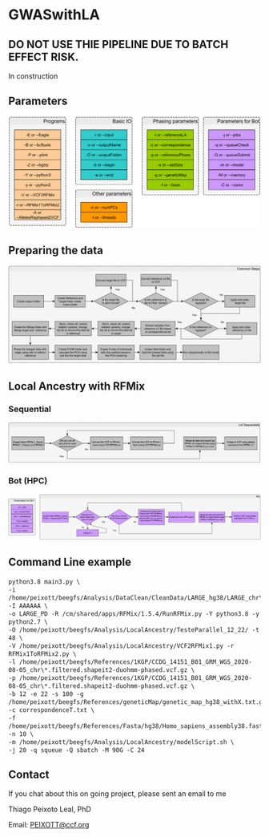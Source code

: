 # GWASwithLA

## DO NOT USE THIE PIPELINE DUE TO BATCH EFFECT RISK. 
In construction


## Parameters 

![Parameters](./Figures/Parameters.png?style=centerme)

## Preparing the data

![Common](./Figures/mergePhaseSplit.png?style=centerme)

## Local Ancestry with RFMix

### Sequential

![Sequential](./Figures/Sequential.png?style=centerme)

### Bot (HPC)

![Sequential](./Figures/Bot.png?style=centerme)

## Command Line example

```
python3.8 main3.py \
-i /home/peixott/beegfs/Analysis/DataClean/CleanData/LARGE_hg38/LARGE_chr\* -I AAAAAA \
-o LARGE_PD -R /cm/shared/apps/RFMix/1.5.4/RunRFMix.py -Y python3.8 -y python2.7 \
-O /home/peixott/beegfs/Analysis/LocalAncestry/TesteParallel_12_22/ -t 48 \
-V /home/peixott/beegfs/Analysis/LocalAncestry/VCF2RFMix1.py -r RFMix1ToRFMix2.py \
-l /home/peixott/beegfs/References/1KGP/CCDG_14151_B01_GRM_WGS_2020-08-05_chr\*.filtered.shapeit2-duohmm-phased.vcf.gz \
-p /home/peixott/beegfs/References/1KGP/CCDG_14151_B01_GRM_WGS_2020-08-05_chr\*.filtered.shapeit2-duohmm-phased.vcf.gz \
-b 12 -e 22 -s 100 -g /home/peixott/beegfs/References/geneticMap/genetic_map_hg38_withX.txt.gz -c correspondenceT.txt \
-f /home/peixott/beegfs/References/Fasta/hg38/Homo_sapiens_assembly38.fasta -n 10 \
-m /home/peixott/beegfs/Analysis/LocalAncestry/modelScript.sh \
-j 20 -q squeue -Q sbatch -M 90G -C 24
```
## Contact

If you chat about this on going project, please sent an email to me

Thiago Peixoto Leal, PhD

Email: PEIXOTT@ccf.org

